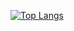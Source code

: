 [![Top Langs](https://github-readme-stats.vercel.app/api/top-langs/?username=konglong2021)](https://github.com/anuraghazra/github-readme-stats)